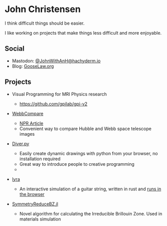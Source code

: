 # John Christensen
I think difficult things should be easier.

I like working on projects that make things less difficult and more enjoyable.

## Social
- Mastodon: [@JohnWithAnH@hachyderm.io](https://hachyderm.io/@JohnWithAnH)
- Blog: [GooseLaw.org](https://www.gooselaw.org)

## Projects
- Visual Programming for MRI Physics research
  - https://github.com/gpilab/gpi-v2

- [WebbCompare](https://www.webbcompare.com/)
  - [NPR Article](https://www.npr.org/2022/07/18/1111808405/comparing-james-webb-space-telescope-hubble-nasa)
  - Convenient way to compare Hubble and Webb space telescope images 

- [Diver.py](https://github.com/JohnEdChristensen/Diver) 
  - Easily create dynamic drawings with python from your browser, no installation required
  - Great way to introduce people to creative programming
  - 
- [lyra](https://github.com/JohnEdChristensen/lyra) 
  - An interactive simulation of a guitar string, written in rust and [runs in the browser](https://johnedchristensen.github.io/lyra/)
    
- [SymmetryReduceBZ.jl](https://github.com/jerjorg/SymmetryReduceBZ.jl) 
  - Novel algorithm for calculating the Irreducible Brillouin Zone. Used in materials simulation


